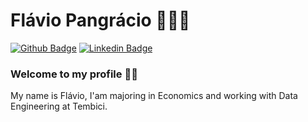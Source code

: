 # Flávio Pangrácio 👨🏻‍💻

[![Github Badge](https://img.shields.io/badge/-Github-000?style=flat-square&logo=Github&logoColor=white&link=https://github.com/flaviohugo14)](https://github.com/flaviohugo14)
[![Linkedin Badge](https://img.shields.io/badge/-LinkedIn-blue?style=flat-square&logo=Linkedin&logoColor=white&link=https://www.linkedin.com/in/flaviopangracio/)](https://www.linkedin.com/in/flaviopangracio/)

### Welcome to my profile 👋🏼

My name is Flávio, I'am majoring in Economics and working with Data Engineering at Tembici.
